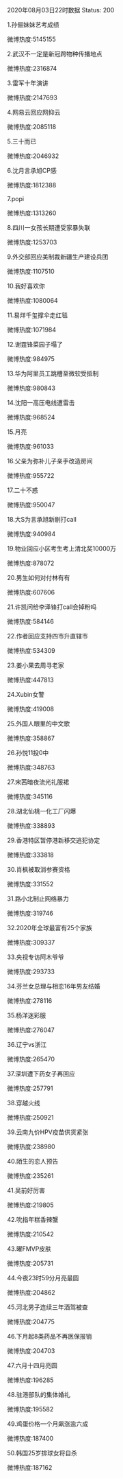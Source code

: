 2020年08月03日22时数据
Status: 200

1.孙俪妹妹艺考成绩

微博热度:5145155

2.武汉不一定是新冠跨物种传播地点

微博热度:2316874

3.雷军十年演讲

微博热度:2147693

4.网易云回应网抑云

微博热度:2085118

5.三十而已

微博热度:2046932

6.沈月言承旭CP感

微博热度:1812388

7.popi

微博热度:1313260

8.四川一女孩长期遭受家暴失联

微博热度:1253703

9.外交部回应美制裁新疆生产建设兵团

微博热度:1107510

10.我好喜欢你

微博热度:1080064

11.易烊千玺撑伞走红毯

微博热度:1071984

12.谢霆锋菜园子塌了

微博热度:984975

13.华为阿里员工跳槽至微软受抵制

微博热度:980843

14.沈阳一高压电线遭雷击

微博热度:968524

15.月亮

微博热度:961033

16.父亲为弥补儿子亲手改造房间

微博热度:955722

17.二十不惑

微博热度:950047

18.大S为言承旭新剧打call

微博热度:940984

19.物业回应小区考生考上清北奖10000万

微博热度:878072

20.男生如何对付林有有

微博热度:607606

21.许凯问给李泽锋打call会掉粉吗

微博热度:584146

22.作者回应支持四市升直辖市

微博热度:534309

23.姜小果去周寻老家

微博热度:447813

24.Xubin女警

微博热度:419008

25.外国人眼里的中文歌

微博热度:358867

26.孙悦11投0中

微博热度:348763

27.宋茜暗夜流光礼服裙

微博热度:345116

28.湖北仙桃一化工厂闪爆

微博热度:338893

29.香港特区暂停港新移交逃犯协定

微博热度:333818

30.肖枫被取消参赛资格

微博热度:331552

31.路小北制止网络暴力

微博热度:319746

32.2020年全球最富有25个家族

微博热度:309337

33.央视专访阿木爷爷

微博热度:293733

34.芬兰女总理与相恋16年男友结婚

微博热度:278116

35.杨洋迷彩服

微博热度:276047

36.辽宁vs浙江

微博热度:265470

37.深圳遭下药女子再回应

微博热度:257791

38.穿越火线

微博热度:250921

39.云南九价HPV疫苗供货紧张

微博热度:238980

40.陌生的恋人预告

微博热度:235261

41.吴前好厉害

微博热度:219805

42.吮指年糕香辣蟹

微博热度:210542

43.曜FMVP皮肤

微博热度:205731

44.今夜23时59分月亮最圆

微博热度:204862

45.河北男子连续三年酒驾被查

微博热度:204775

46.下月起8类药品不再医保报销

微博热度:204703

47.六月十四月亮圆

微博热度:196285

48.驻港部队的集体婚礼

微博热度:195582

49.鸡蛋价格一个月飙涨逾六成

微博热度:187400

50.韩国25岁排球女将自杀

微博热度:187162

